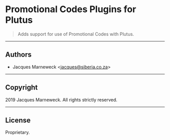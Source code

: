 # Promotional Codes Plugins for Plutus

> Adds support for use of Promotional Codes with Plutus.

---

## Authors

 * Jacques Marneweck <<jacques@siberia.co.za>>

---

## Copyright

2019 Jacques Marneweck.  All rights strictly reserved.

---

## License

Proprietary.
